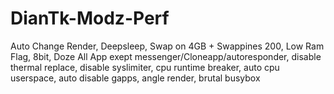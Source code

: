 # DianTk-Modz-Perf
Auto Change Render, Deepsleep, Swap on 4GB + Swappines 200, Low Ram Flag, 8bit, Doze All App exept messenger/Cloneapp/autoresponder, disable thermal replace, disable syslimiter, cpu runtime breaker, auto cpu userspace, auto disable gapps, angle render, brutal busybox
